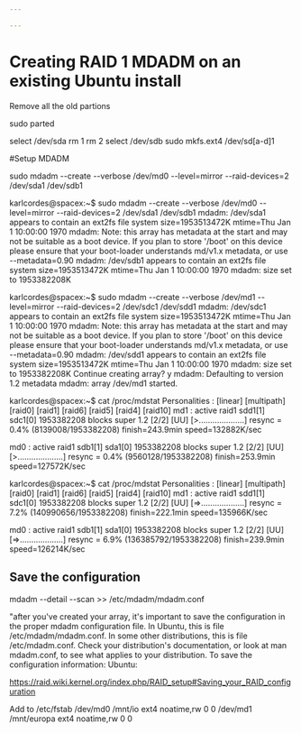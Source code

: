 ```yaml
---

---
```

# Creating RAID 1 MDADM on an existing Ubuntu install

Remove all the old partions

sudo parted

select /dev/sda
rm 1
rm 2
select /dev/sdb
sudo mkfs.ext4 /dev/sd[a-d]1

#Setup MDADM

sudo mdadm --create --verbose /dev/md0 --level=mirror --raid-devices=2 /dev/sda1 /dev/sdb1

karlcordes@spacex:~$ sudo mdadm --create --verbose /dev/md0 --level=mirror --raid-devices=2 /dev/sda1 /dev/sdb1
mdadm: /dev/sda1 appears to contain an ext2fs file system
size=1953513472K  mtime=Thu Jan  1 10:00:00 1970
mdadm: Note: this array has metadata at the start and
may not be suitable as a boot device.  If you plan to
store '/boot' on this device please ensure that
your boot-loader understands md/v1.x metadata, or use
--metadata=0.90
mdadm: /dev/sdb1 appears to contain an ext2fs file system
size=1953513472K  mtime=Thu Jan  1 10:00:00 1970
mdadm: size set to 1953382208K


karlcordes@spacex:~$ sudo mdadm --create --verbose /dev/md1 --level=mirror --raid-devices=2 /dev/sdc1 /dev/sdd1
mdadm: /dev/sdc1 appears to contain an ext2fs file system
size=1953513472K  mtime=Thu Jan  1 10:00:00 1970
mdadm: Note: this array has metadata at the start and
may not be suitable as a boot device.  If you plan to
store '/boot' on this device please ensure that
your boot-loader understands md/v1.x metadata, or use
--metadata=0.90
mdadm: /dev/sdd1 appears to contain an ext2fs file system
size=1953513472K  mtime=Thu Jan  1 10:00:00 1970
mdadm: size set to 1953382208K
Continue creating array? y
mdadm: Defaulting to version 1.2 metadata
mdadm: array /dev/md1 started.


karlcordes@spacex:~$ cat /proc/mdstat 
Personalities : [linear] [multipath] [raid0] [raid1] [raid6] [raid5] [raid4] [raid10] 
md1 : active raid1 sdd1[1] sdc1[0]
1953382208 blocks super 1.2 [2/2] [UU]
[>....................]  resync =  0.4% (8139008/1953382208) finish=243.9min speed=132882K/sec

md0 : active raid1 sdb1[1] sda1[0]
1953382208 blocks super 1.2 [2/2] [UU]
[>....................]  resync =  0.4% (9560128/1953382208) finish=253.9min speed=127572K/sec


karlcordes@spacex:~$ cat /proc/mdstat 
Personalities : [linear] [multipath] [raid0] [raid1] [raid6] [raid5] [raid4] [raid10] 
md1 : active raid1 sdd1[1] sdc1[0]
1953382208 blocks super 1.2 [2/2] [UU]
[=>...................]  resync =  7.2% (140990656/1953382208) finish=222.1min speed=135966K/sec

md0 : active raid1 sdb1[1] sda1[0]
1953382208 blocks super 1.2 [2/2] [UU]
[=>...................]  resync =  6.9% (136385792/1953382208) finish=239.9min speed=126214K/sec



## Save the configuration

mdadm --detail --scan >> /etc/mdadm/mdadm.conf

"after you've created your array, it's important to save the configuration in the proper mdadm configuration file. In Ubuntu, this is file /etc/mdadm/mdadm.conf. In some other distributions, this is file /etc/mdadm.conf. Check your distribution's documentation, or look at man mdadm.conf, to see what applies to your distribution.
To save the configuration information:
Ubuntu:

https://raid.wiki.kernel.org/index.php/RAID_setup#Saving_your_RAID_configuration

Add to /etc/fstab
/dev/md0  /mnt/io       ext4  noatime,rw 0 0
/dev/md1  /mnt/europa   ext4  noatime,rw 0 0



